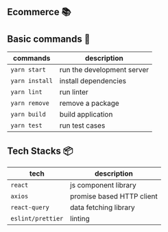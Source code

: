 ## Ecommerce  :books:

## Basic commands :wrench:

| commands       | description                |
| -------------- | -------------------------- |
| `yarn start`   | run the development server |
| `yarn install` | install dependencies       |
| `yarn lint`    | run linter                 |
| `yarn remove`  | remove a package           |
| `yarn build`   | build application          |
| `yarn test`    | run test cases             |

## Tech Stacks :package:

| tech              | description               |
| ----------------- | ------------------------- |
| `react`           | js component library      |
| `axios`           | promise based HTTP client |
| `react-query`     | data fetching library     |
| `eslint/prettier` | linting                   |


